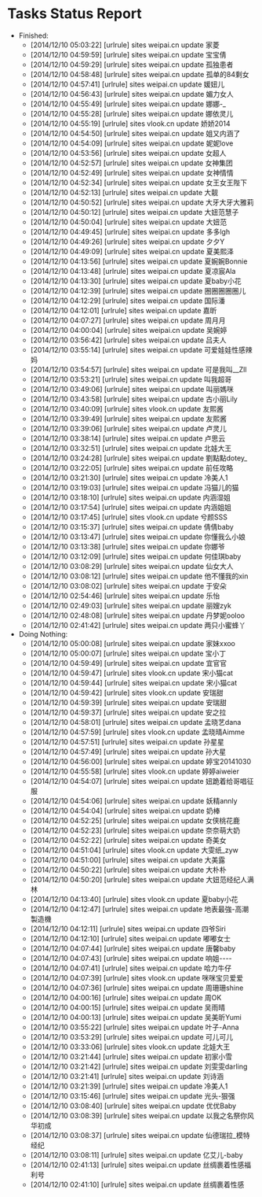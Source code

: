 Tasks Status Report
============

* Finished:
    * [2014/12/10 05:03:22] [urlrule] sites weipai.cn update 家菱
    * [2014/12/10 04:59:59] [urlrule] sites weipai.cn update 宝宝倩
    * [2014/12/10 04:59:29] [urlrule] sites weipai.cn update 孤独患者
    * [2014/12/10 04:58:48] [urlrule] sites weipai.cn update 孤单的84剩女
    * [2014/12/10 04:57:41] [urlrule] sites weipai.cn update 媛妞儿
    * [2014/12/10 04:56:43] [urlrule] sites weipai.cn update 媚力女人
    * [2014/12/10 04:55:49] [urlrule] sites weipai.cn update 娜娜-_
    * [2014/12/10 04:55:28] [urlrule] sites weipai.cn update 娜依灵儿
    * [2014/12/10 04:55:19] [urlrule] sites vlook.cn update 娇娇2014
    * [2014/12/10 04:54:50] [urlrule] sites weipai.cn update 姐又内涵了
    * [2014/12/10 04:54:09] [urlrule] sites weipai.cn update 妮妮love
    * [2014/12/10 04:53:56] [urlrule] sites weipai.cn update 女超人
    * [2014/12/10 04:52:57] [urlrule] sites weipai.cn update 女神集团
    * [2014/12/10 04:52:49] [urlrule] sites weipai.cn update 女神情情
    * [2014/12/10 04:52:34] [urlrule] sites weipai.cn update 女王女王陛下
    * [2014/12/10 04:52:13] [urlrule] sites weipai.cn update 大靓
    * [2014/12/10 04:50:52] [urlrule] sites weipai.cn update 大牙大牙大雅莉
    * [2014/12/10 04:50:12] [urlrule] sites weipai.cn update 大妞范慧子
    * [2014/12/10 04:50:04] [urlrule] sites weipai.cn update 大妞范
    * [2014/12/10 04:49:45] [urlrule] sites weipai.cn update 多多lgh
    * [2014/12/10 04:49:26] [urlrule] sites weipai.cn update 夕夕Y
    * [2014/12/10 04:49:09] [urlrule] sites weipai.cn update 夏美熙泽
    * [2014/12/10 04:13:56] [urlrule] sites weipai.cn update 夏婉婉Bonnie
    * [2014/12/10 04:13:48] [urlrule] sites weipai.cn update 夏凉宸Ala
    * [2014/12/10 04:13:30] [urlrule] sites weipai.cn update 夏baby小花
    * [2014/12/10 04:12:39] [urlrule] sites weipai.cn update 圈圈圈圈圈儿
    * [2014/12/10 04:12:29] [urlrule] sites weipai.cn update 国际潘
    * [2014/12/10 04:12:01] [urlrule] sites weipai.cn update 嘉昕
    * [2014/12/10 04:07:27] [urlrule] sites weipai.cn update 周月月
    * [2014/12/10 04:00:04] [urlrule] sites weipai.cn update 吴婉婷
    * [2014/12/10 03:56:42] [urlrule] sites weipai.cn update 吕夫人
    * [2014/12/10 03:55:14] [urlrule] sites weipai.cn update 可爱娃娃性感辣妈
    * [2014/12/10 03:54:57] [urlrule] sites weipai.cn update 可是我叫__Zll
    * [2014/12/10 03:53:21] [urlrule] sites weipai.cn update 叫我超哥
    * [2014/12/10 03:49:06] [urlrule] sites weipai.cn update 叫丽媽咪
    * [2014/12/10 03:43:58] [urlrule] sites weipai.cn update 古小丽Lily
    * [2014/12/10 03:40:09] [urlrule] sites vlook.cn update 友熙酱
    * [2014/12/10 03:39:49] [urlrule] sites weipai.cn update 友熙酱
    * [2014/12/10 03:39:06] [urlrule] sites weipai.cn update 卢灵儿
    * [2014/12/10 03:38:14] [urlrule] sites weipai.cn update 卢思云
    * [2014/12/10 03:32:51] [urlrule] sites weipai.cn update 北娃大王
    * [2014/12/10 03:24:28] [urlrule] sites weipai.cn update 劉點點dotey_
    * [2014/12/10 03:22:05] [urlrule] sites weipai.cn update 前任攻略
    * [2014/12/10 03:21:30] [urlrule] sites weipai.cn update 冷美人1
    * [2014/12/10 03:19:03] [urlrule] sites weipai.cn update 冯猫儿的猫
    * [2014/12/10 03:18:10] [urlrule] sites weipai.cn update 内涵湿姐
    * [2014/12/10 03:17:54] [urlrule] sites weipai.cn update 内涵姐姐
    * [2014/12/10 03:17:45] [urlrule] sites vlook.cn update 兮颜SSS
    * [2014/12/10 03:15:37] [urlrule] sites weipai.cn update 倩倩baby
    * [2014/12/10 03:13:47] [urlrule] sites weipai.cn update 你懂我么小娘
    * [2014/12/10 03:13:38] [urlrule] sites weipai.cn update 你娜爷
    * [2014/12/10 03:12:09] [urlrule] sites weipai.cn update 何佳琪baby
    * [2014/12/10 03:08:29] [urlrule] sites weipai.cn update 仙女大人
    * [2014/12/10 03:08:12] [urlrule] sites weipai.cn update 他不懂我的xin
    * [2014/12/10 03:08:02] [urlrule] sites weipai.cn update 于安朵
    * [2014/12/10 02:54:46] [urlrule] sites weipai.cn update 乐怡
    * [2014/12/10 02:49:03] [urlrule] sites weipai.cn update 丽嫂zyk
    * [2014/12/10 02:48:08] [urlrule] sites weipai.cn update 丹梦妮ooloo
    * [2014/12/10 02:41:42] [urlrule] sites weipai.cn update 两只小蜜蜂丫
* Doing Nothing:
    * [2014/12/10 05:00:08] [urlrule] sites weipai.cn update 家妹xxoo
    * [2014/12/10 05:00:07] [urlrule] sites weipai.cn update 宝小丁
    * [2014/12/10 04:59:49] [urlrule] sites weipai.cn update 宜官官
    * [2014/12/10 04:59:47] [urlrule] sites vlook.cn update 宋小猫cat
    * [2014/12/10 04:59:44] [urlrule] sites weipai.cn update 宋小猫cat
    * [2014/12/10 04:59:42] [urlrule] sites vlook.cn update 安瑞甜
    * [2014/12/10 04:59:39] [urlrule] sites weipai.cn update 安瑞甜
    * [2014/12/10 04:59:37] [urlrule] sites weipai.cn update 安之拉
    * [2014/12/10 04:58:01] [urlrule] sites weipai.cn update 孟晓艺dana
    * [2014/12/10 04:57:59] [urlrule] sites vlook.cn update 孟晓晴Aimme
    * [2014/12/10 04:57:51] [urlrule] sites weipai.cn update 孙星星
    * [2014/12/10 04:57:49] [urlrule] sites weipai.cn update 孙大星
    * [2014/12/10 04:56:00] [urlrule] sites weipai.cn update 婷宝20141030
    * [2014/12/10 04:55:58] [urlrule] sites vlook.cn update 婷婷aiweier
    * [2014/12/10 04:54:07] [urlrule] sites weipai.cn update 妞跪着给哥唱征服
    * [2014/12/10 04:54:06] [urlrule] sites weipai.cn update 妖精annly
    * [2014/12/10 04:54:04] [urlrule] sites weipai.cn update 奶棒
    * [2014/12/10 04:52:25] [urlrule] sites weipai.cn update 女侠桃花鹿
    * [2014/12/10 04:52:23] [urlrule] sites weipai.cn update 奈奈萌大奶
    * [2014/12/10 04:52:22] [urlrule] sites weipai.cn update 奇美女
    * [2014/12/10 04:51:04] [urlrule] sites vlook.cn update 大雯纸_zyw
    * [2014/12/10 04:51:00] [urlrule] sites weipai.cn update 大美露
    * [2014/12/10 04:50:22] [urlrule] sites weipai.cn update 大朴朴
    * [2014/12/10 04:50:20] [urlrule] sites weipai.cn update 大妞范经纪人满林
    * [2014/12/10 04:13:40] [urlrule] sites vlook.cn update 夏baby小花
    * [2014/12/10 04:12:47] [urlrule] sites weipai.cn update 地表最強-高潮製造機
    * [2014/12/10 04:12:11] [urlrule] sites weipai.cn update 四爷Siri
    * [2014/12/10 04:12:10] [urlrule] sites weipai.cn update 嘟嘟女士
    * [2014/12/10 04:07:44] [urlrule] sites weipai.cn update 唐馨baby
    * [2014/12/10 04:07:43] [urlrule] sites weipai.cn update 响姐----
    * [2014/12/10 04:07:41] [urlrule] sites weipai.cn update 哈力牛仔
    * [2014/12/10 04:07:39] [urlrule] sites vlook.cn update 咪咪宝贝爱爱
    * [2014/12/10 04:07:36] [urlrule] sites weipai.cn update 周珊珊shine
    * [2014/12/10 04:00:16] [urlrule] sites weipai.cn update 周OK
    * [2014/12/10 04:00:15] [urlrule] sites weipai.cn update 吴雨晴
    * [2014/12/10 04:00:13] [urlrule] sites weipai.cn update 吴美昕Yumi
    * [2014/12/10 03:55:22] [urlrule] sites weipai.cn update 叶子-Anna
    * [2014/12/10 03:53:29] [urlrule] sites weipai.cn update 可儿可儿
    * [2014/12/10 03:33:06] [urlrule] sites vlook.cn update 北娃大王
    * [2014/12/10 03:21:44] [urlrule] sites weipai.cn update 初家小雪
    * [2014/12/10 03:21:42] [urlrule] sites weipai.cn update 刘雯雯darling
    * [2014/12/10 03:21:41] [urlrule] sites weipai.cn update 刘诗涵
    * [2014/12/10 03:21:39] [urlrule] sites weipai.cn update 冷美人1
    * [2014/12/10 03:15:46] [urlrule] sites weipai.cn update 光头-狠强
    * [2014/12/10 03:08:40] [urlrule] sites weipai.cn update 优优Baby
    * [2014/12/10 03:08:39] [urlrule] sites weipai.cn update 以我之名祭你风华初成
    * [2014/12/10 03:08:37] [urlrule] sites weipai.cn update 仙德瑞拉_模特经纪
    * [2014/12/10 03:08:11] [urlrule] sites weipai.cn update 亿艾儿-baby
    * [2014/12/10 02:41:13] [urlrule] sites weipai.cn update 丝绸裹着性感福利号
    * [2014/12/10 02:41:10] [urlrule] sites weipai.cn update 丝绸裹着性感
